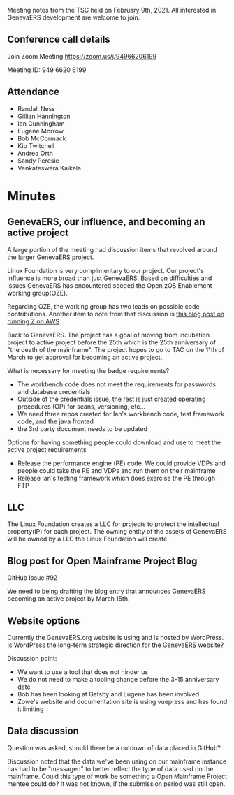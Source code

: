 Meeting notes from the TSC held on February 9th, 2021. All interested in GenevaERS development are welcome to join.

## Conference call details

Join Zoom Meeting
https://zoom.us/j/94966206199

Meeting ID: 949 6620 6199

## Attendance
* Randall Ness
* Gillian Hannington
* Ian Cunningham
* Eugene Morrow
* Bob McCormack
* Kip Twitchell
* Andrea Orth
* Sandy Peresie
* Venkateswara Kaikala
 
# Minutes

## GenevaERS, our influence, and becoming an active project
A large portion of the meeting had discussion items that revolved around the larger GenevaERS project. 

Linux Foundation is very complimentary to our project. Our project's influence is more broad than just GenevaERS. Based on difficulties and issues GenevaERS has encountered seeded the Open zOS Enablement working group(OZE).

Regarding OZE, the working group has two leads on possible code contributions.
Another item to note from that discussion is [this blog post on running Z on AWS](https://aws.amazon.com/blogs/apn/deploying-ibm-mainframe-z-os-on-aws-with-ibm-zd-and-t/)

Back to GenevaERS. The project has a goal of moving from incubation project to active project before the 25th which is the 25th anniversary of "the death of the mainframe". The project hopes to go to TAC on the 11th of March to get approval for becoming an active project.

What is necessary for meeting the badge requirements?
* The workbench code does not meet the requirements for passwords and database credentials
* Outside of the credentials issue, the rest is just created operating procedures (OP) for scans, versioning, etc...
* We need three repos created for Ian's workbench code, test framework code, and the java fronted
* the 3rd party document needs to be updated

Options for having something people could download and use to meet the active project requirements
* Release the performance engine (PE) code. We could provide VDPs and people could take the PE and VDPs and run them on their mainframe
* Release Ian's testing framework which does exercise the PE through FTP

## LLC
The Linux Foundation creates a LLC for projects to protect the intellectual property(IP) for each project. The owning entity of the assets of GenevaERS will be owned by a LLC the Linux Foundation will create.

## Blog post for Open Mainframe Project Blog
GitHub Issue #92

We need to being drafting the blog entry that announces GenevaERS becoming an active project by March 15th.

## Website options
Currently the GenevaERS.org website is using and is hosted by WordPress. Is WordPress the long-term strategic direction for the GenevaERS website?

Discussion point:
* We want to use a tool that does not hinder us
* We do not need to make a tooling change before the 3-15 anniversary date
* Bob has been looking at Gatsby and Eugene has been involved
* Zowe's website and documentation site is using vuepress and has found it limiting

## Data discussion
Question was asked, should there be a cutdown of data placed in GitHub?

Discussion noted that the data we've been using on our mainframe instance has had to be "massaged" to better reflect the type of data used on the mainframe. Could this type of work be something a Open Mainframe Project mentee could do? It was not known, if the submission period was still open.

